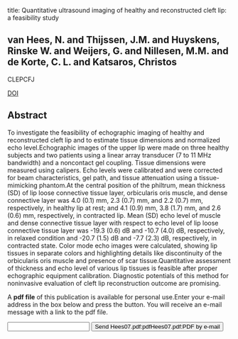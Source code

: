 title: Quantitative ultrasound imaging of healthy and reconstructed cleft lip: a feasibility study

## van Hees, N. and Thijssen, J.M. and Huyskens, Rinske W. and Weijers, G. and Nillesen, M.M. and de Korte, C. L. and Katsaros, Christos
CLEPCFJ

<a href="https://doi.org/10.1597/06-051">DOI</a>

## Abstract
To investigate the feasibility of echographic imaging of healthy and reconstructed cleft lip and to estimate tissue dimensions and normalized echo level.Echographic images of the upper lip were made on three healthy subjects and two patients using a linear array transducer (7 to 11 MHz bandwidth) and a noncontact gel coupling. Tissue dimensions were measured using calipers. Echo levels were calibrated and were corrected for beam characteristics, gel path, and tissue attenuation using a tissue-mimicking phantom.At the central position of the philtrum, mean thickness (SD) of lip loose connective tissue layer, orbicularis oris muscle, and dense connective layer was 4.0 (0.1) mm, 2.3 (0.7) mm, and 2.2 (0.7) mm, respectively, in healthy lip at rest; and 4.1 (0.9) mm, 3.8 (1.7) mm, and 2.6 (0.6) mm, respectively, in contracted lip. Mean (SD) echo level of muscle and dense connective tissue layer with respect to echo level of lip loose connective tissue layer was -19.3 (0.6) dB and -10.7 (4.0) dB, respectively, in relaxed condition and -20.7 (1.5) dB and -7.7 (2.3) dB, respectively, in contracted state. Color mode echo images were calculated, showing lip tissues in separate colors and highlighting details like discontinuity of the orbicularis oris muscle and presence of scar tissue.Quantitative assessment of thickness and echo level of various lip tissues is feasible after proper echographic equipment calibration. Diagnostic potentials of this method for noninvasive evaluation of cleft lip reconstruction outcome are promising.

A <b>pdf file</b> of this publication is available for personal use.Enter your e-mail address in the box below and press the button. You will receive an e-mail message with a link to the pdf file.
<form action="sender.php">  <input type="text" name="email">  <input type="submit" value="Send Hees07.pdf:pdfHees07.pdf:PDF by e-mail"></form>